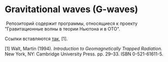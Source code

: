 # Gravitational waves (G-waves)
​
Репозиторий содержит программы, относящиеся к проекту "Гравитационные волны в теории Ньютона и в ОТО".



Ссылки вставляются [так](https://wdc.kugi.kyoto-u.ac.jp/poles/polesexp.html), [1].

[1] Walt, Martin (1994). <em>Introduction to Geomagnetically Trapped Radiation.</em> New York, NY: Cambridge University Press. pp. 29–33. ISBN 0-521-61611-5.
